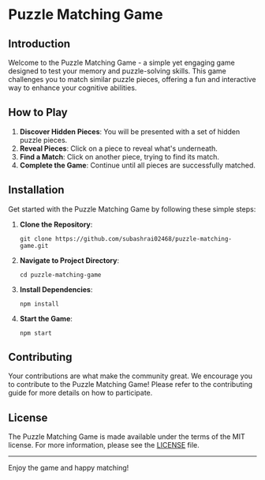 # Puzzle Matching Game

## Introduction
Welcome to the Puzzle Matching Game - a simple yet engaging game designed to test your memory and puzzle-solving skills. This game challenges you to match similar puzzle pieces, offering a fun and interactive way to enhance your cognitive abilities.

## How to Play
1. **Discover Hidden Pieces**: You will be presented with a set of hidden puzzle pieces.
2. **Reveal Pieces**: Click on a piece to reveal what's underneath.
3. **Find a Match**: Click on another piece, trying to find its match.
4. **Complete the Game**: Continue until all pieces are successfully matched.

## Installation
Get started with the Puzzle Matching Game by following these simple steps:

1. **Clone the Repository**: 
   ```
   git clone https://github.com/subashrai02468/puzzle-matching-game.git
   ```
2. **Navigate to Project Directory**: 
   ```
   cd puzzle-matching-game
   ```
3. **Install Dependencies**: 
   ```
   npm install
   ```
4. **Start the Game**: 
   ```
   npm start
   ```

## Contributing
Your contributions are what make the community great. We encourage you to contribute to the Puzzle Matching Game! Please refer to the contributing guide for more details on how to participate.

## License
The Puzzle Matching Game is made available under the terms of the MIT license. For more information, please see the [LICENSE](LICENSE) file.

---

Enjoy the game and happy matching!
```
